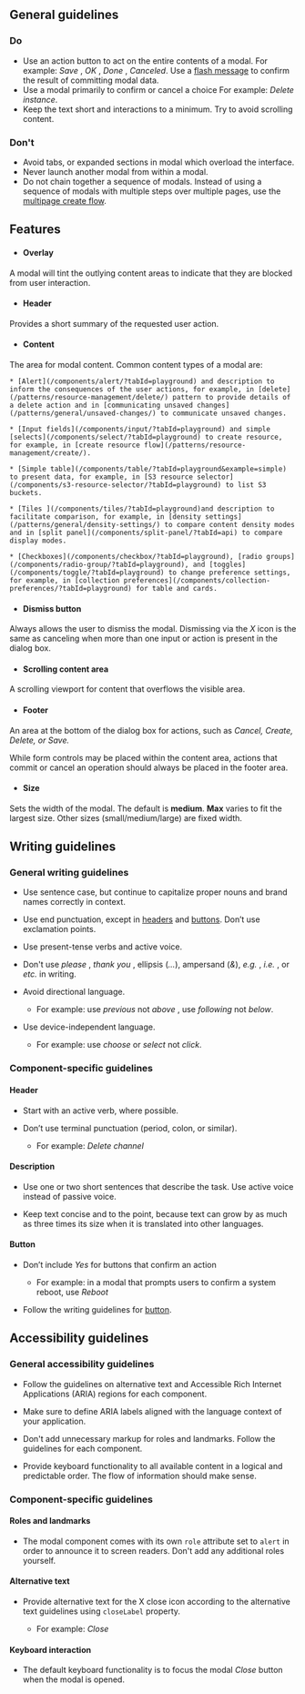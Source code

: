 ## General guidelines

### Do

  * Use an action button to act on the entire contents of a modal. For example: _Save_ , _OK_ , _Done_ , _Canceled_. Use a [flash message](/components/flashbar/) to confirm the result of committing modal data. 
  * Use a modal primarily to confirm or cancel a choice For example: _Delete instance_. 
  * Keep the text short and interactions to a minimum. Try to avoid scrolling content. 



### Don't

  * Avoid tabs, or expanded sections in modal which overload the interface. 
  * Never launch another modal from within a modal. 
  * Do not chain together a sequence of modals. Instead of using a sequence of modals with multiple steps over multiple pages, use the[ multipage create flow](/patterns/resource-management/create/multi-page-create/).



## Features

  * #### Overlay

A modal will tint the outlying content areas to indicate that they are blocked from user interaction.

  * #### Header

Provides a short summary of the requested user action.

  * #### Content

The area for modal content. Common content types of a modal are:

    * [Alert](/components/alert/?tabId=playground) and description to inform the consequences of the user actions, for example, in [delete](/patterns/resource-management/delete/) pattern to provide details of a delete action and in [communicating unsaved changes](/patterns/general/unsaved-changes/) to communicate unsaved changes.

    * [Input fields](/components/input/?tabId=playground) and simple [selects](/components/select/?tabId=playground) to create resource, for example, in [create resource flow](/patterns/resource-management/create/).

    * [Simple table](/components/table/?tabId=playground&example=simple) to present data, for example, in [S3 resource selector](/components/s3-resource-selector/?tabId=playground) to list S3 buckets.

    * [Tiles ](/components/tiles/?tabId=playground)and description to facilitate comparison, for example, in [density settings](/patterns/general/density-settings/) to compare content density modes and in [split panel](/components/split-panel/?tabId=api) to compare display modes.

    * [Checkboxes](/components/checkbox/?tabId=playground), [radio groups](/components/radio-group/?tabId=playground), and [toggles](/components/toggle/?tabId=playground) to change preference settings, for example, in [collection preferences](/components/collection-preferences/?tabId=playground) for table and cards.

  * #### Dismiss button

Always allows the user to dismiss the modal. Dismissing via the _X_ icon is the same as canceling when more than one input or action is present in the dialog box.

  * #### Scrolling content area

A scrolling viewport for content that overflows the visible area.

  * #### Footer

An area at the bottom of the dialog box for actions, such as _Cancel, Create, Delete, or Save._

While form controls may be placed within the content area, actions that commit or cancel an operation should always be placed in the footer area.

  * #### Size

Sets the width of the modal. The default is **medium**. **Max** varies to fit the largest size. Other sizes (small/medium/large) are fixed width.




## Writing guidelines

### General writing guidelines

  * Use sentence case, but continue to capitalize proper nouns and brand names correctly in context.

  * Use end punctuation, except in [headers](/components/header/?tabId=usage) and [buttons](/components/button/?tabId=usage). Don’t use exclamation points.

  * Use present-tense verbs and active voice.

  * Don't use _please_ , _thank you_ , ellipsis (_..._), ampersand (_&_), _e.g._ , _i.e._ , or _etc._ in writing.

  * Avoid directional language.

    * For example: use _previous_ not _above_ , use _following_ not _below_.

  * Use device-independent language.

    * For example: use _choose_ or _select_ not _click_.




### Component-specific guidelines

#### Header

  * Start with an active verb, where possible.

  * Don’t use terminal punctuation (period, colon, or similar).

    * For example: _Delete channel_




#### Description

  * Use one or two short sentences that describe the task. Use active voice instead of passive voice.

  * Keep text concise and to the point, because text can grow by as much as three times its size when it is translated into other languages.




#### Button

  * Don’t include _Yes_ for buttons that confirm an action

    * For example: in a modal that prompts users to confirm a system reboot, use _Reboot_

  * Follow the writing guidelines for [button](/components/button/?tabId=usage#writing-guidelines).




## Accessibility guidelines

### General accessibility guidelines

  * Follow the guidelines on alternative text and Accessible Rich Internet Applications (ARIA) regions for each component.

  * Make sure to define ARIA labels aligned with the language context of your application.

  * Don't add unnecessary markup for roles and landmarks. Follow the guidelines for each component.

  * Provide keyboard functionality to all available content in a logical and predictable order. The flow of information should make sense.




### Component-specific guidelines

#### Roles and landmarks

  * The modal component comes with its own `role` attribute set to `alert` in order to announce it to screen readers. Don't add any additional roles yourself.




#### Alternative text

  * Provide alternative text for the X close icon according to the alternative text guidelines using `closeLabel` property.

    * For example: _Close_




#### Keyboard interaction

  * The default keyboard functionality is to focus the modal _Close_ button when the modal is opened.



